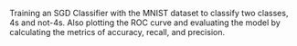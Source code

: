 Training an SGD Classifier with the MNIST dataset to classify two classes, 4s and not-4s. Also plotting the ROC curve and evaluating the model by calculating the metrics of accuracy, recall, and precision.
